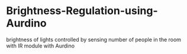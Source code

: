 # Brightness-Regulation-using-Aurdino
brightness of lights controlled by sensing number of people in the room with IR module with Aurdino
